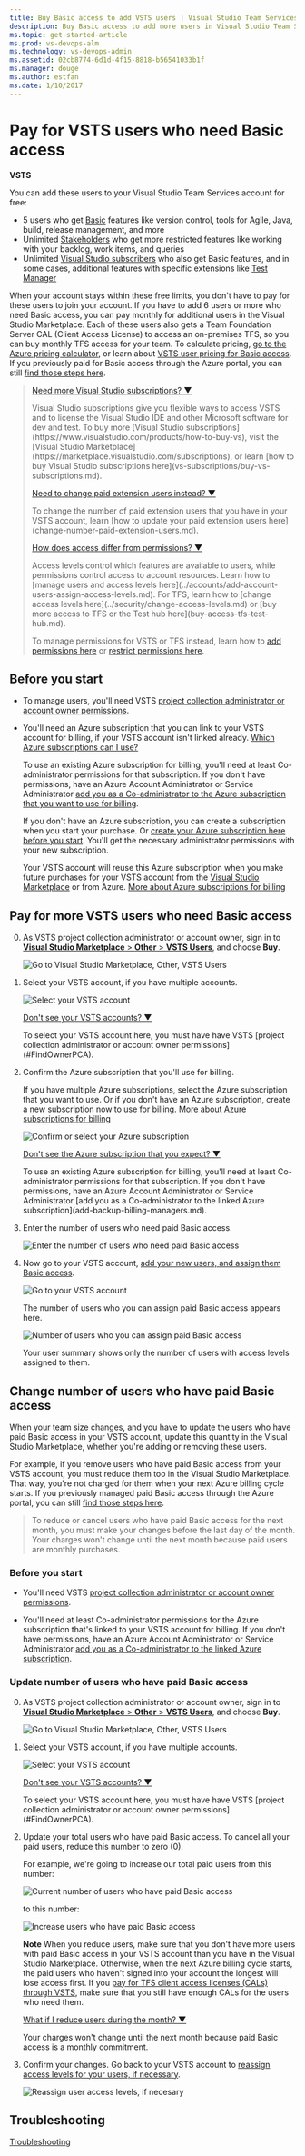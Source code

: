 ```yaml
---
title: Buy Basic access to add VSTS users | Visual Studio Team Services
description: Buy Basic access to add more users in Visual Studio Team Services (Visual Studio Online, VSO, VSTS)
ms.topic: get-started-article
ms.prod: vs-devops-alm
ms.technology: vs-devops-admin
ms.assetid: 02cb8774-6d1d-4f15-8818-b56541033b1f
ms.manager: douge
ms.author: estfan
ms.date: 1/10/2017
---
```


# Pay for VSTS users who need Basic access

**VSTS**

You can add these users to your Visual Studio Team Services account for free:

*	5 users who get [Basic](https://www.visualstudio.com/team-services/compare-features/) 
features like version control, tools for Agile, Java, build, release management, and more
*	Unlimited [Stakeholders](https://www.visualstudio.com/team-services/compare-features/) 
who get more restricted features like working with your backlog, work items, and queries
*	Unlimited [Visual Studio subscribers](https://www.visualstudio.com/team-services/compare-features/) 
who also get Basic features, and in some cases, additional features with specific extensions like 
[Test Manager](https://marketplace.visualstudio.com/items?itemName=ms.vss-testmanager-web)

When your account stays within these free limits, 
you don't have to pay for these users to join your account.
If you have to add 6 users or more who need Basic access, 
you can pay monthly for additional users in the Visual Studio Marketplace. 
Each of these users also gets a Team Foundation Server 
CAL (Client Access License) to access an on-premises TFS, 
so you can buy monthly TFS access for your team. To calculate pricing, 
[go to the Azure pricing calculator](https://azure.microsoft.com/en-us/pricing/calculator/?service=visual-studio-team-services), 
or learn about [VSTS user pricing for Basic access](https://www.visualstudio.com/team-services/pricing/). 
If you previously paid for Basic access through the Azure portal, 
you can still [find those steps here](#update-paid-users-azure).

> <p><a data-toggle="collapse" href="#expando-need-more-vs-subs">Need more Visual Studio subscriptions? &#x25BC;</a></p>
> <div class="collapse" id="expando-need-more-vs-subs">
> <p>Visual Studio subscriptions give you flexible ways to access VSTS 
> and to license the Visual Studio IDE and other Microsoft software for dev and test. 
> To buy more [Visual Studio subscriptions](https://www.visualstudio.com/products/how-to-buy-vs), 
> visit the [Visual Studio Marketplace](https://marketplace.visualstudio.com/subscriptions), 
> or learn [how to buy Visual Studio subscriptions here](vs-subscriptions/buy-vs-subscriptions.md).
> </div>
>
> <p><a data-toggle="collapse" href="#expando-change-paid-extension-users">Need to change paid extension users instead? &#x25BC;</a></p>
> <div class="collapse" id="expando-change-paid-extension-users">
> <p>To change the number of paid extension users that you have in your VSTS account, 
> learn [how to update your paid extension users here](change-number-paid-extension-users.md).
> </div>
>
> <p><a data-toggle="collapse" href="#expando-access-vs-perms">How does access differ from permissions? &#x25BC;</a></p>
> <div class="collapse" id="expando-access-vs-perms">
> <p> Access levels control which features are available to users, 
> while permissions control access to account resources. 
> Learn how to [manage users and access levels here](../accounts/add-account-users-assign-access-levels.md). 
> For TFS, learn how to [change access levels here](../security/change-access-levels.md) 
> or [buy more access to TFS or the Test hub here](buy-access-tfs-test-hub.md). 
>
> To manage permissions for VSTS or TFS instead, 
> learn how to [add permissions here](../accounts/add-users.md) or 
> [restrict permissions here](../accounts/restrict-access-tfs.md).
> </div>

## Before you start

*	To manage users, you'll need VSTS 
[project collection administrator or account owner permissions](#FindOwnerPCA).

*	You'll need an Azure subscription 
that you can link to your VSTS account for billing, 
if your VSTS account isn't linked already. 
[Which Azure subscriptions can I use?](#AzureMSDNSubscription)

	To use an existing Azure subscription for billing, 
	you'll need at least Co-administrator permissions for that subscription. 
	If you don't have permissions, 
	have an Azure Account Administrator or Service Administrator 
	[add you as a Co-administrator to the Azure subscription that you want to use for billing](add-backup-billing-managers.md).

	If you don't have an Azure subscription, 
	you can create a subscription when you start your purchase. 
	Or [create your Azure subscription here before you start](https://account.windowsazure.com/subscriptions/). 
	You'll get the necessary administrator permissions 
	with your new subscription. 

	Your VSTS account will reuse this Azure subscription 
	when you make future purchases for your VSTS account 
	from the [Visual Studio Marketplace](https://marketplace.visualstudio.com) 
	or from Azure. [More about Azure subscriptions for billing](#billing)



<a name="buy-access-vs-marketplace"></a>
## Pay for more VSTS users who need Basic access

0.	As VSTS project collection administrator or account owner, 
sign in to [**Visual Studio Marketplace** > **Other** > **VSTS Users**](https://marketplace.visualstudio.com/items?itemName=ms.vss-vstsuser), 
and choose **Buy**.

	![Go to Visual Studio Marketplace, Other, VSTS Users](_img/buy-more-basic-access/team-services-users-vs-marketplace.png)

0.  Select your VSTS account, 
if you have multiple accounts.

	![Select your VSTS account](_img/buy-more-basic-access/select-team-services-account-vs-marketplace.png)

	<p><a data-toggle="collapse" href="#expando-why-no-ts-account">Don't see your VSTS accounts? &#x25BC;</a></p>
	<div class="collapse" id="expando-why-no-ts-account">
	<p>To select your VSTS account here, you must have have VSTS 
	[project collection administrator or account owner permissions](#FindOwnerPCA).	
	</div>

0.	Confirm the Azure subscription that you'll use for billing. 

	If you have multiple Azure subscriptions, 
	select the Azure subscription that you want to use.
	Or if you don't have an Azure subscription, 
	create a new subscription now to use for billing. 
	[More about Azure subscriptions for billing](#billing)

	![Confirm or select your Azure subscription](_img/buy-more-basic-access/confirm-azure-subscription-vs-marketplace.png)

	<p><a data-toggle="collapse" href="#expando-why-no-azure-sub">Don't see the Azure subscription that you expect? &#x25BC;</a></p>
	<div class="collapse" id="expando-why-no-azure-sub">
	<p>To use an existing Azure subscription for billing, 
	you'll need at least Co-administrator permissions for that subscription. 
	If you don't have permissions, 
	have an Azure Account Administrator or Service Administrator 
	[add you as a Co-administrator to the linked Azure subscription](add-backup-billing-managers.md).
	</div>

0.	Enter the number of users who need paid Basic access.

	![Enter the number of users who need paid Basic access](_img/buy-more-basic-access/select-number-users-vs-marketplace.png)

0.	Now go to your VSTS account, 
[add your new users, and assign them Basic access](../accounts/add-account-users-assign-access-levels.md). 

	![Go to your VSTS account](_img/buy-more-basic-access/confirm-basic-access-purchase-vs-marketplace.png)

	The number of users who you can assign paid Basic access appears here.

	![Number of users who you can assign paid Basic access](_img/buy-more-basic-access/paid-basic-access-for-team-services-users.png)

	Your user summary shows only the number of users with access levels assigned to them.



## Change number of users who have paid Basic access

When your team size changes, and you have to update the users 
who have paid Basic access in your VSTS account, 
update this quantity in the Visual Studio Marketplace, 
whether you're adding or removing these users. 

For example, if you remove users who have paid 
Basic access from your VSTS account, 
you must reduce them too in the Visual Studio Marketplace. That way, 
you're not charged for them when your next Azure billing cycle starts. 
If you previously managed paid Basic access through the Azure portal, 
you can still [find those steps here](#update-paid-users-azure).

> To reduce or cancel users who have paid Basic access for the next month, 
> you must make your changes before the last day of the month. 
> Your charges won't change until the next month because paid users are monthly purchases. 

### Before you start

*	You'll need VSTS 
[project collection administrator or account owner permissions](#FindOwnerPCA).

*	You'll need at least Co-administrator permissions for the Azure subscription 
that's linked to your VSTS account for billing. If you don't have permissions, 
have an Azure Account Administrator or Service Administrator 
[add you as a Co-administrator to the linked Azure subscription](add-backup-billing-managers.md).

### Update number of users who have paid Basic access

0.	As VSTS project collection administrator or account owner, 
sign in to [**Visual Studio Marketplace** > **Other** > **VSTS Users**](https://marketplace.visualstudio.com/items?itemName=ms.vss-vstsuser), 
and choose **Buy**.

	![Go to Visual Studio Marketplace, Other, VSTS Users](_img/buy-more-basic-access/team-services-users-vs-marketplace.png)

0.  Select your VSTS account, 
if you have multiple accounts.

	![Select your VSTS account](_img/buy-more-basic-access/select-team-services-account-vs-marketplace.png)

	<p><a data-toggle="collapse" href="#expando-why-no-ts-account">Don't see your VSTS accounts? &#x25BC;</a></p>
	<div class="collapse" id="expando-why-no-ts-account">
	<p>To select your VSTS account here, you must have have VSTS 
	[project collection administrator or account owner permissions](#FindOwnerPCA).	
	</div>

0.	Update your total users who have paid Basic access. 
To cancel all your paid users, 
reduce this number to zero (0).

	For example, we're going to increase our total paid users from this number:

	![Current number of users who have paid Basic access](_img/buy-more-basic-access/select-number-users-vs-marketplace.png)

	to this number:

	![Increase users who have paid Basic access](_img/buy-more-basic-access/select-number-users-vs-marketplace-add-more.png)

	**Note** When you reduce users, make sure that you don't have more users with paid Basic 
	access in your VSTS account than you have in the Visual Studio Marketplace. 
	Otherwise, when the next Azure billing cycle starts, 
	the paid users who haven't signed into your account the longest will lose access first. 
	If you [pay for TFS client access licenses (CALs) through VSTS](buy-access-tfs-test-hub.md), 
	make sure that you still have enough CALs for the users who need them.

	<a name="RemoveLicenses"></a>
	<p><a data-toggle="collapse" href="#expando-reduce-users-during-month">What if I reduce users during the month? &#x25BC;</a></p>
	<div class="collapse" id="expando-reduce-users-during-month">
	<p>Your charges won't change until the next month 
	because paid Basic access is a monthly commitment. 
	</div>

0.	Confirm your changes. Go back to your VSTS account to 
[reassign access levels for your users, if necessary](../accounts/add-account-users-assign-access-levels.md).

	![Reassign user access levels, if necesary](_img/buy-more-basic-access/confirm-updated-basic-access-purchase-vs-marketplace.png)


## Troubleshooting

[Troubleshooting](faq-pay-for-basic-users.md)
